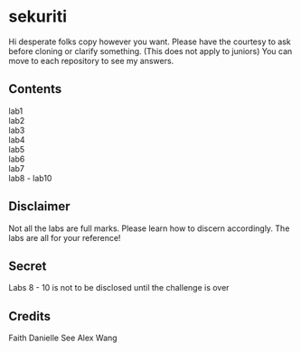 # sekuriti
Hi desperate folks copy however you want. Please have the courtesy to ask before cloning or clarify something. (This does not apply to juniors)
You can move to each repository to see my answers.

## Contents
lab1 <br/>
lab2 <br/>
lab3 <br/>
lab4 <br/>
lab5 <br/>
lab6 <br/>
lab7 <br/>
lab8 - lab10 <br/>

## Disclaimer
Not all the labs are full marks. Please learn how to discern accordingly. The labs are all for your reference!

## Secret
Labs 8 - 10 is not to be disclosed until the challenge is over

## Credits
Faith Danielle See
Alex Wang 
